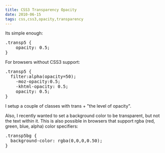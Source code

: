 ```yaml
---
title: CSS3 Transparency Opacity
date: 2010-06-15
tags: css,css3,opacity,transparency
---
```

Its simple enough:

<pre class="sh_css">
.transp5 {
	opacity: 0.5;
}
</pre>

For browsers without CSS3 support:

<pre class="sh_css">
.transp5 {
  filter:alpha(opacity=50);
	-moz-opacity:0.5;
	-khtml-opacity: 0.5;
	opacity: 0.5;
}
</pre>

I setup a couple of classes with trans + "the level of opacity".

Also, I recently wanted to set a background color to be transparent, but not the text within it. This is also possible in browsers that support rgba (red, green, blue, alpha) color specifiers:

<pre class="sh_css">
.transp5bg {
  background-color: rgba(0,0,0,0.50);
}
</pre>

